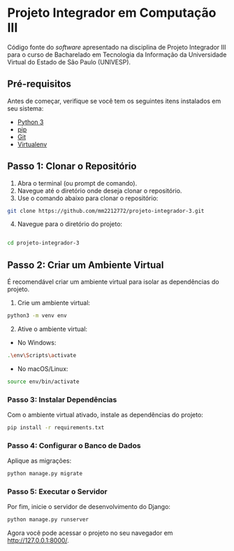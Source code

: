 # Projeto Integrador em Computação III

Código fonte do *software* apresentado na disciplina de Projeto Integrador III
para o curso de Bacharelado em Tecnologia da Informação da Universidade Virtual
do Estado de São Paulo (UNIVESP).

## Pré-requisitos

Antes de começar, verifique se você tem os seguintes itens instalados em seu sistema:

- [Python 3](https://www.python.org/downloads/)
- [pip](https://pip.pypa.io/en/stable/installation/)
- [Git](https://git-scm.com/downloads)
- [Virtualenv](https://virtualenv.pypa.io/en/latest/)

## Passo 1: Clonar o Repositório

1. Abra o terminal (ou prompt de comando).
2. Navegue até o diretório onde deseja clonar o repositório.
3. Use o comando abaixo para clonar o repositório:
```bash
git clone https://github.com/mm2212772/projeto-integrador-3.git
```
4. Navegue para o diretório do projeto:

```bash

cd projeto-integrador-3
```

## Passo 2: Criar um Ambiente Virtual

É recomendável criar um ambiente virtual para isolar as dependências do projeto.

1. Crie um ambiente virtual:
```bash
python3 -m venv env
```
2. Ative o ambiente virtual:
- No Windows:
```bash
.\env\Scripts\activate
```
- No macOS/Linux:
```bash
source env/bin/activate
```
### Passo 3: Instalar Dependências

Com o ambiente virtual ativado, instale as dependências do projeto:
```bash
pip install -r requirements.txt
```
### Passo 4: Configurar o Banco de Dados

Aplique as migrações:
```bash
python manage.py migrate
```
### Passo 5: Executar o Servidor

Por fim, inicie o servidor de desenvolvimento do Django:
```bash
python manage.py runserver
```
Agora você pode acessar o projeto no seu navegador em http://127.0.0.1:8000/.
